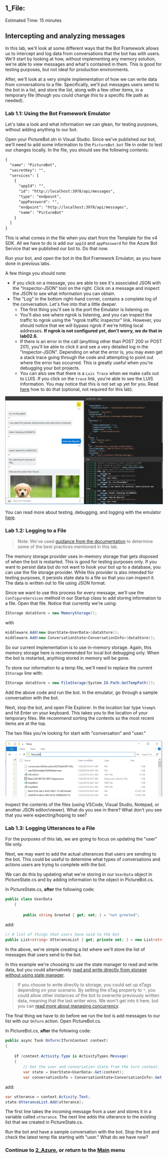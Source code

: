 ## 1_File:
Estimated Time: 15 minutes

## Intercepting and analyzing messages

In this lab, we'll look at some different ways that the Bot Framework allows us to intercept and log data from conversations that the bot has with users. We'll start by looking at how, without implementing any memory solution, we're able to view messages and what's contained in them. This is good for testing purposes, but not ideal for production environments. 

After, we'll look at a very simple implementation of how we can write data from conversations to a file. Specifically, we'll put messages users send to the bot in a list, and store the list, along with a few other items, in a temporary file (though you could change this to a specific file path as needed).

### Lab 1.1: Using the Bot Framework Emulator  

Let's take a look and what information we can glean, for testing purposes, without adding anything to our bot.  

Open your PictureBot.sln in Visual Studio. Since we've published our bot, we'll need to add some information to the `PictureBot.bot` file in order to test our changes locally. In the file, you should see the following contents:

```html
{
  "name": "PictureBot",
  "secretKey": "",
  "services": [
    {
      "appId": "",
      "id": "http://localhost:3978/api/messages",
      "type": "endpoint",
      "appPassword": "",
      "endpoint": "http://localhost:3978/api/messages",
      "name": "PictureBot"
    }
  ]
}
```
This is what comes in the file when you start from the Template for the v4 SDK. All we have to do is add our `appId` and `appPassword` for the Azure Bot Service that we published our bot to. Do that now.  

Run your bot, and open the bot in the Bot Framework Emulator, as you have done in previous labs.  

A few things you should note:  
- If you click on a message, you are able to see it's associated JSON with the "Inspector-JSON" tool on the right. Click on a message and inspect the JSON to see what information you can obtain.  
- The "Log" in the bottom right-hand corner, contains a complete log of the conversation. Let's five into that a little deeper.
    - The first thing you'll see is the port the Emulator is listening on
    - You'll also see where ngrok is listening, and you can inspect the traffic to ngrok using the "ngrok traffic inspector" link. However, you should notice that we will bypass ngrok if we're hitting local addresses. **If ngrok is not configured yet, don't worry, we do that in lab02.6.**
    - If there is an error in the call (anything other than POST 200 or POST 201), you'll be able to click it and see a very detailed log in the "Inspector-JSON". Depending on what the error is, you may even get a stack trace going through the code and attempting to point out where the error has occurred. This is greatly useful when you're debugging your bot projects.
    - You can also see that there is a `Luis Trace` when we make calls out to LUIS. If you click on the `trace` link, you're able to see the LUIS information. You may notice that this is not set up yet for you. Read [here](https://docs.microsoft.com/en-us/azure/bot-service/bot-service-debug-emulator?view=azure-bot-service-3.0#add-language-services) how to do that (optional, not required for this lab).  

![Emulator](./resources/assets/emulator.png)  

You can read more about testing, debugging, and logging with the emulator [here](https://docs.microsoft.com/en-us/azure/bot-service/bot-service-debug-emulator?view=azure-bot-service-4.0).  


### Lab 1.2: Logging to a File  

> Note: We've used [guidance from the documentation](https://docs.microsoft.com/en-us/azure/bot-service/bot-builder-howto-v4-state?view=azure-bot-service-4.0&tabs=csharp#file-storage) to determine some of the best practices mentioned in this lab.  

The memory storage provider uses in-memory storage that gets disposed of when the bot is restarted. This is good for testing purposes only. If you want to persist data but do not want to hook your bot up to a database, you can use the file storage provider. While this provider is also intended for testing purposes, it persists state data to a file so that you can inspect it. The data is written out to file using JSON format.  

Since we want to use this process for every message, we'll use the `ConfigureServices` method in our Startup class to add storing information to a file. Open that file. Notice that currently we're using:  
```csharp
IStorage dataStore = new MemoryStorage();
```
with 
```csharp
middleware.Add(new UserState<UserData>(dataStore));
middleware.Add(new ConversationState<ConversationInfo>(dataStore));
```
So our current implementation is to use in-memory storage. Again, this memory storage here is recommended for local bot debugging only. When the bot is restarted, anything stored in memory will be gone.  

To store our information to a temp file, we'll need to replace the current `IStorage` line with:
```csharp
IStorage dataStore = new FileStorage(System.IO.Path.GetTempPath());
```
Add the above code and run the bot. In the emulator, go through a sample conversation with the bot.  

Next, stop the bot, and open File Explorer. In the location bar type `%temp%` and hit Enter on your keyboard. This takes you to the location of your temporary files. We recommend sorting the contents so the most recent items are at the top.  

The two files you're looking for start with "conversation" and "user."  

![File Explorer view](./resources/assets/fileexplorer.png)

Inspect the contents of the files (using VSCode, Visual Studio, Notepad, or another JSON editor/viewer). What do you see in there? What don't you see that you were expecting/hoping to see?  

### Lab 1.3: Logging Utterances to a File

For the purposes of this lab, we are going to focus on updating the "user" file only.  

Next, we may want to add the actual utterances that users are sending to the bot. This could be useful to determine what types of conversations and actions users are trying to complete with the bot.  

We can do this by updating what we're storing in our `UserData` object in PictureState.cs and by adding information to the object in PictureBot.cs.  

In PictureState.cs, **after** the following code:
```csharp
public class UserData
    {

        public string Greeted { get; set; } = "not greeted";
```
add:
```csharp
// A list of things that users have said to the bot
public List<string> UtteranceList { get; private set; } = new List<string>();

```
In the above, we're simple creating a list where we'll store the list of messages that users send to the bot.  

In this example we're choosing to use the state manager to read and write data, but you could alternatively [read and write directly from storage without using state manager](https://docs.microsoft.com/en-us/azure/bot-service/bot-builder-howto-v4-storage?view=azure-bot-service-4.0&tabs=csharpechorproperty%2Ccsetagoverwrite%2Ccsetag).  


> If you choose to write directly to storage, you could set up eTags depending on your scenario. By setting the eTag property to `*`, you could allow other instances of the bot to overwrite previously written data, meaning that the last writer wins. We won't get into it here, but you can [read more about managing concurrency](https://docs.microsoft.com/en-us/azure/bot-service/bot-builder-howto-v4-storage?view=azure-bot-service-4.0&tabs=csharpechorproperty%2Ccsetagoverwrite%2Ccsetag#manage-concurrency-using-etags).  

The final thing we have to do before we run the bot is add messages to our list with our `OnTurn` action. Open PictureBot.cs.  

In PictureBot.cs, **after** the following code:
```csharp
public async Task OnTurn(ITurnContext context)
{

    if (context.Activity.Type is ActivityTypes.Message)
    {
        // Get the user and conversation state from the turn context.
        var state = UserState<UserData>.Get(context);
        var conversationInfo = ConversationState<ConversationInfo>.Get(context);
```
add:  
```csharp
var utterance = context.Activity.Text;
state.UtteranceList.Add(utterance);
```
The first line takes the incoming message from a user and stores it in a variable called `utterance`. The next line adds the utterance to the existing list that we created in PictureState.cs.  

Run the bot and have a sample conversation with the bot. Stop the bot and check the latest temp file starting with "user." What do we have now?  


### Continue to [2_Azure](./2_Azure.md), or return to the [Main](../../README.md) menu
